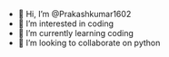 - 👋 Hi, I’m @Prakashkumar1602
- 👀 I’m interested in coding
- 🌱 I’m currently learning coding
- 💞️ I’m looking to collaborate on python

<!---
Prakashkumar1602/Prakashkumar1602 is a ✨ special ✨ repository because its `README.md` (this file) appears on your GitHub profile.
You can click the Preview link to take a look at your changes.
--->
